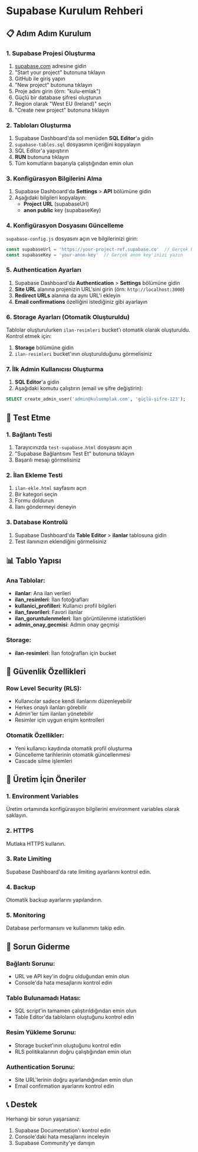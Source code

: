 # Supabase Kurulum Rehberi

## 📋 Adım Adım Kurulum

### 1. Supabase Projesi Oluşturma
1. [supabase.com](https://supabase.com) adresine gidin
2. "Start your project" butonuna tıklayın
3. GitHub ile giriş yapın
4. "New project" butonuna tıklayın
5. Proje adını girin (örn: "kulu-emlak")
6. Güçlü bir database şifresi oluşturun
7. Region olarak "West EU (Ireland)" seçin
8. "Create new project" butonuna tıklayın

### 2. Tabloları Oluşturma
1. Supabase Dashboard'da sol menüden **SQL Editor**'a gidin
2. `supabase-tables.sql` dosyasının içeriğini kopyalayın
3. SQL Editor'a yapıştırın
4. **RUN** butonuna tıklayın
5. Tüm komutların başarıyla çalıştığından emin olun

### 3. Konfigürasyon Bilgilerini Alma
1. Supabase Dashboard'da **Settings** > **API** bölümüne gidin
2. Aşağıdaki bilgileri kopyalayın:
   - **Project URL** (supabaseUrl)
   - **anon public** key (supabaseKey)

### 4. Konfigürasyon Dosyasını Güncelleme
`supabase-config.js` dosyasını açın ve bilgilerinizi girin:

```javascript
const supabaseUrl = 'https://your-project-ref.supabase.co'  // Gerçek URL'nizi yazın
const supabaseKey = 'your-anon-key'  // Gerçek anon key'inizi yazın
```

### 5. Authentication Ayarları
1. Supabase Dashboard'da **Authentication** > **Settings** bölümüne gidin
2. **Site URL** alanına projenizin URL'sini girin (örn: `http://localhost:3000`)
3. **Redirect URLs** alanına da aynı URL'i ekleyin
4. **Email confirmations** özelliğini istediğiniz gibi ayarlayın

### 6. Storage Ayarları (Otomatik Oluşturuldu)
Tablolar oluşturulurken `ilan-resimleri` bucket'ı otomatik olarak oluşturuldu.
Kontrol etmek için:
1. **Storage** bölümüne gidin
2. `ilan-resimleri` bucket'ının oluşturulduğunu görmelisiniz

### 7. İlk Admin Kullanıcısı Oluşturma
1. **SQL Editor**'a gidin
2. Aşağıdaki komutu çalıştırın (email ve şifre değiştirin):

```sql
SELECT create_admin_user('admin@kuluemplak.com', 'güçlü-şifre-123');
```

## 🧪 Test Etme

### 1. Bağlantı Testi
1. Tarayıcınızda `test-supabase.html` dosyasını açın
2. "Supabase Bağlantısını Test Et" butonuna tıklayın
3. Başarılı mesajı görmelisiniz

### 2. İlan Ekleme Testi
1. `ilan-ekle.html` sayfasını açın
2. Bir kategori seçin
3. Formu doldurun
4. İlanı göndermeyi deneyin

### 3. Database Kontrolü
1. Supabase Dashboard'da **Table Editor** > **ilanlar** tablosuna gidin
2. Test ilanınızın eklendiğini görmelisiniz

## 📊 Tablo Yapısı

### Ana Tablolar:
- **ilanlar**: Ana ilan verileri
- **ilan_resimleri**: İlan fotoğrafları
- **kullanici_profilleri**: Kullanıcı profil bilgileri
- **ilan_favorileri**: Favori ilanlar
- **ilan_goruntulenmeleri**: İlan görüntülenme istatistikleri
- **admin_onay_gecmisi**: Admin onay geçmişi

### Storage:
- **ilan-resimleri**: İlan fotoğrafları için bucket

## 🔐 Güvenlik Özellikleri

### Row Level Security (RLS):
- Kullanıcılar sadece kendi ilanlarını düzenleyebilir
- Herkes onaylı ilanları görebilir
- Admin'ler tüm ilanları yönetebilir
- Resimler için uygun erişim kontrolleri

### Otomatik Özellikler:
- Yeni kullanıcı kaydında otomatik profil oluşturma
- Güncelleme tarihlerinin otomatik güncellenmesi
- Cascade silme işlemleri

## 🚀 Üretim İçin Öneriler

### 1. Environment Variables
Üretim ortamında konfigürasyon bilgilerini environment variables olarak saklayın.

### 2. HTTPS
Mutlaka HTTPS kullanın.

### 3. Rate Limiting
Supabase Dashboard'da rate limiting ayarlarını kontrol edin.

### 4. Backup
Otomatik backup ayarlarını yapılandırın.

### 5. Monitoring
Database performansını ve kullanımını takip edin.

## 🔧 Sorun Giderme

### Bağlantı Sorunu:
- URL ve API key'in doğru olduğundan emin olun
- Console'da hata mesajlarını kontrol edin

### Tablo Bulunamadı Hatası:
- SQL script'in tamamen çalıştırıldığından emin olun
- Table Editor'da tabloların oluştuğunu kontrol edin

### Resim Yükleme Sorunu:
- Storage bucket'ının oluştuğunu kontrol edin
- RLS politikalarının doğru çalıştığından emin olun

### Authentication Sorunu:
- Site URL'lerinin doğru ayarlandığından emin olun
- Email confirmation ayarlarını kontrol edin

## 📞 Destek

Herhangi bir sorun yaşarsanız:
1. Supabase Documentation'ı kontrol edin
2. Console'daki hata mesajlarını inceleyin
3. Supabase Community'ye danışın